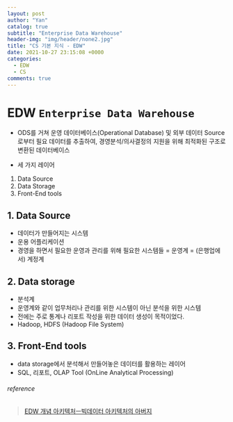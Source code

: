 ```yaml
---
layout: post
author: "Yan"
catalog: true
subtitle: "Enterprise Data Warehouse"
header-img: "img/header/none2.jpg"
title: "CS 기본 지식 - EDW"
date: 2021-10-27 23:15:08 +0000
categories:
  - EDW
  - CS
comments: true
---
```


# EDW `Enterprise Data Warehouse`

- ODS를 거쳐 운영 데이터베이스(Operational Database) 및 외부 데이터 Source로부터 필요 데이터를 추출하여, 경영분석/의사결정의 지원을 위해 최적화된 구조로 변환된 데이터베이스

- 세 가지 레이어

1. Data Source
2. Data Storage
3. Front-End tools

## 1. Data Source

- 데이터가 만들어지는 시스템
- 운용 어플리케이션
- 경영을 하면서 필요한 운영과 관리를 위해 필요한 시스템들 = 운영계 = (은행업에서) 계정계

## 2. Data storage

- 분석계
- 운영계와 같이 업무처리나 관리를 위한 시스템이 아닌 분석을 위한 시스템
- 전에는 주로 통계나 리포트 작성을 위한 데이터 생성이 목적이었다.
- Hadoop, HDFS (Hadoop File System)

## 3. Front-End tools

- data storage에서 분석해서 만들어놓은 데이터를 활용하는 레이어
- SQL, 리포트, OLAP Tool (OnLine Analytical Processing)

###### reference

> [EDW 개념 아키텍처ㅡ빅데이터 아키텍처의 아버지](https://bigdatamaster.tistory.com/5)
